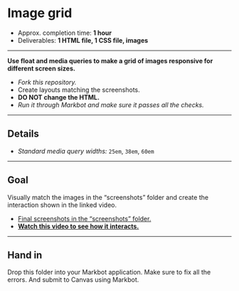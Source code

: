 # Image grid

- Approx. completion time: **1 hour**
- Deliverables: **1 HTML file, 1 CSS file, images**

---

**Use float and media queries to make a grid of images responsive for different screen sizes.**

- *Fork this repository.*
- Create layouts matching the screenshots.
- **DO NOT change the HTML.**
- *Run it through Markbot and make sure it passes all the checks.*

---

## Details

- *Standard media query widths:* `25em`, `38em`, `60em`

---

## Goal

Visually match the images in the “screenshots” folder and create the interaction shown in the linked video.

- [Final screenshots in the “screenshots” folder.](screenshots)
- [**Watch this video to see how it interacts.**](https://youtu.be/duZ4uBf9y1Q)

---

## Hand in

Drop this folder into your Markbot application. Make sure to fix all the errors. And submit to Canvas using Markbot.
